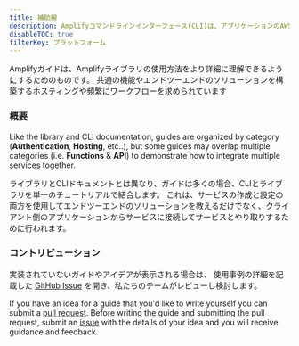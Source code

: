 ```yaml
---
title: 補助線
description: Amplifyコマンドラインインターフェース(CLI)は、アプリケーションのAWSクラウドサービスを作成、統合、管理するための統合ツールチェーンです。 CLIはカテゴリベースで、ベストプラクティスが組み込まれています。
disableTOC: true
filterKey: プラットフォーム
---
```


Amplifyガイドは、Amplifyライブラリの使用方法をより詳細に理解できるようにするためのものです。 共通の機能やエンドツーエンドのソリューションを構築するホスティングや頻繁にワークフローを求められています

### 概要

Like the library and CLI documentation, guides are organized by category (__Authentication__, __Hosting__, etc..), but some guides may overlap multiple categories (i.e. __Functions__ & __API__) to demonstrate how to integrate multiple services together.

ライブラリとCLIドキュメントとは異なり、ガイドは多くの場合、CLIとライブラリを単一のチュートリアルで結合します。 これは、サービスの作成と設定の両方を使用してエンドツーエンドのソリューションを教えるだけでなく、クライアント側のアプリケーションからサービスに接続してサービスとやり取りするために行われます。

### コントリビューション

実装されていないガイドやアイデアが表示される場合は、 使用事例の詳細を記載した [GitHub Issue](https://github.com/aws-amplify/docs/issues) を開き、私たちのチームがレビューし検討します。

If you have an idea for a guide that you'd like to write yourself you can submit a [pull request](https://github.com/aws-amplify/docs/pulls). Before writing the guide and submitting the pull request, submit an [issue](https://github.com/aws-amplify/docs/issues) with the details of your idea and you will receive guidance and feedback.